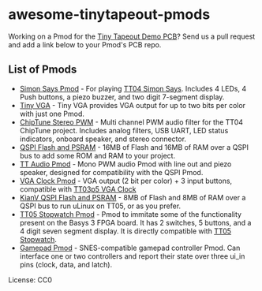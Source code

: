 # awesome-tinytapeout-pmods

Working on a Pmod for the [Tiny Tapeout Demo PCB](https://github.com/TinyTapeout/tt-demo-pcb/)? Send us a pull request and add a link below to your Pmod's PCB repo.

## List of Pmods

- [Simon Says Pmod](https://github.com/urish/tt-simon-pmod) - For playing [TT04 Simon Says](https://github.com/urish/tt04-simon-game). Includes 4 LEDs, 4 Push buttons, a piezo buzzer, and two digit 7-segment display.
- [Tiny VGA](https://github.com/mole99/tiny-vga) - Tiny VGA provides VGA output for up to two bits per color with just one Pmod.
- [ChipTune Stereo PWM](https://github.com/WallieEverest/pmod_pwm) - Multi channel PWM audio filter for the TT04 ChipTune project. Includes analog filters, USB UART, LED status indicators, onboard speaker, and stereo connector.
- [QSPI Flash and PSRAM](https://github.com/mole99/qspi-pmod) - 16MB of Flash and 16MB of RAM over a QSPI bus to add some ROM and RAM to your project.
- [TT Audio Pmod](https://github.com/MichaelBell/tt-audio-pmod) - Mono PWM audio Pmod with line out and piezo speaker, designed for compatibility with the QSPI Pmod.
- [VGA Clock Pmod](https://github.com/TinyTapeout/tt-vga-clock-pmod) - VGA output (2 bit per color) + 3 input buttons, compatible with [TT03p5 VGA Clock](https://github.com/TinyTapeout/tt03p5-vga-clock)
- [KianV QSPI Flash and PSRAM](https://github.com/splinedrive/kianRiscV/tree/master/archive/pcb/pmod_nor_psram) - 8MB of Flash and 8MB of RAM over a QSPI bus to run uLinux on TT05, or as you prefer.
- [TT05 Stopwatch Pmod](https://github.com/I2SenseLab/TT05-SW-PMOD) - Pmod to immitate some of the functionality present on the Basys 3 FPGA board. It has 2 switches, 5 buttons, and a 4 digit seven segment display. It is directly compatible with [TT05 Stopwatch](https://github.com/devinatkin/tt05-stopwatch).
- [Gamepad Pmod](https://github.com/psychogenic/gamepad-pmod) - SNES-compatible gamepad controller Pmod. Can interface one or two controllers and report their state over three ui_in pins (clock, data, and latch).

License: CC0
